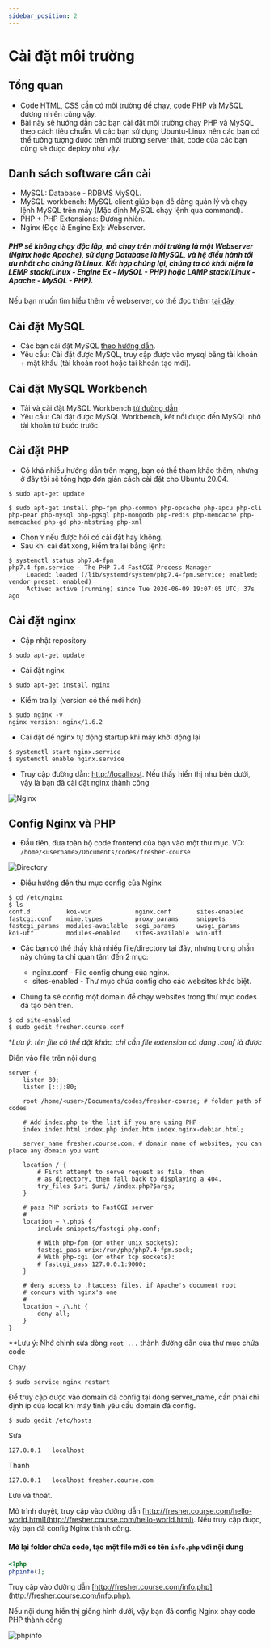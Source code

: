 ```yaml
---
sidebar_position: 2
---
```


# Cài đặt môi trường

## Tổng quan
- Code HTML, CSS cần có môi trường để chạy, code PHP và MySQL đương nhiên cũng vậy.
- Bài này sẽ hướng dẫn các bạn cài đặt môi trường chạy PHP và MySQL theo cách tiêu chuẩn. Vì các bạn sử dụng Ubuntu-Linux nên các bạn có thể tưởng tượng được trên môi trường server thật, code của các bạn cũng sẽ được deploy như vậy.

## Danh sách software cần cài
- MySQL: Database - RDBMS MySQL.
- MySQL workbench: MySQL client giúp bạn dễ dàng quản lý và chạy lệnh MySQL trên máy (Mặc định MySQL chạy lệnh qua command).
- PHP + PHP Extensions: Đương nhiên.
- Nginx (Đọc là Engine Ex): Webserver.

##### PHP sẽ không chạy độc lập, mà chạy trên môi trường là một Webserver (Nginx hoặc Apache), sử dụng Database là MySQL, và hệ điều hành tối ưu nhất cho chúng là Linux. Kết hợp chúng lại, chúng ta có khái niệm là LEMP stack(Linux - Engine Ex - MySQL - PHP) hoặc  LAMP stack(Linux - Apache - MySQL - PHP).
Nếu bạn muốn tìm hiểu thêm về webserver, có thể đọc thêm [tại đây](https://viblo.asia/p/tim-hieu-va-huong-dan-setup-web-server-nginx-OREGwBwlvlN)

## Cài đặt MySQL
- Các bạn cài đặt MySQL [theo hướng dẫn](https://www.digitalocean.com/community/tutorials/how-to-install-mysql-on-ubuntu-20-04).
- Yêu cầu: Cài đặt được MySQL, truy cập được vào mysql bằng tài khoản + mật khẩu (tài khoản root hoặc tài khoản tạo mới).

## Cài đặt MySQL Workbench
- Tải và cài đặt MySQL Workbench [từ đường dẫn](https://dev.mysql.com/downloads/workbench/)
- Yêu cầu: Cài đặt được MySQL Workbench, kết nối được đến MySQL nhờ tài khoản từ bước trước.

## Cài đặt PHP
- Có khá nhiều hướng dẫn trên mạng, bạn có thể tham khảo thêm, nhưng ở đây tôi sẽ tổng hợp đơn giản cách cài đặt cho Ubuntu 20.04.

```
$ sudo apt-get update
```
```
$ sudo apt-get install php-fpm php-common php-opcache php-apcu php-cli php-pear php-mysql php-pgsql php-mongodb php-redis php-memcache php-memcached php-gd php-mbstring php-xml
```

- Chọn `Y` nếu được hỏi có cài đặt hay không.
- Sau khi cài đặt xong, kiểm tra lại bằng lệnh:
```
$ systemctl status php7.4-fpm
php7.4-fpm.service - The PHP 7.4 FastCGI Process Manager
     Loaded: loaded (/lib/systemd/system/php7.4-fpm.service; enabled; vendor preset: enabled)
     Active: active (running) since Tue 2020-06-09 19:07:05 UTC; 37s ago
```

## Cài đặt nginx

- Cập nhật repository
```
$ sudo apt-get update
```

- Cài đặt nginx
```
$ sudo apt-get install nginx
```

- Kiểm tra lại (version có thể mới hơn)
```
$ sudo nginx -v
nginx version: nginx/1.6.2
```

- Cài đặt để nginx tự động startup khi máy khởi động lại
```
$ systemctl start nginx.service
$ systemctl enable nginx.service
```

- Truy cập đường dẫn: [http://localhost](http://localhost). Nếu thấy hiển thị như bên dưới, vậy là bạn đã cài đặt nginx thành công

![Nginx](img/nginx.png "Nginx")

## Config Nginx và PHP

- Đầu tiên, đưa toàn bộ code frontend của bạn vào một thư mục. VD: `/home/<username>/Documents/codes/fresher-course`

![Directory](img/directory.png "Directory")

- Điều hướng đến thư mục config của Nginx

```
$ cd /etc/nginx
$ ls
conf.d          koi-win            nginx.conf       sites-enabled
fastcgi.conf    mime.types         proxy_params     snippets
fastcgi_params  modules-available  scgi_params      uwsgi_params
koi-utf         modules-enabled    sites-available  win-utf
```

- Các bạn có thể thấy khá nhiều file/directory tại đây, nhưng trong phần này chúng ta chỉ quan tâm đến 2 mục:
    - nginx.conf - File config chung của nginx.
    - sites-enabled - Thư mục chứa config cho các websites khác biệt.
    
- Chúng ta sẽ config một domain để chạy websites trong thư mục codes đã tạo bên trên.

```
$ cd site-enabled
$ sudo gedit fresher.course.conf
```

**Lưu ý: tên file có thể đặt khác, chỉ cần file extension có dạng *.conf là được**

Điền vào file trên nội dung

```
server {
	listen 80;
	listen [::]:80;

	root /home/<user>/Documents/codes/fresher-course; # folder path of codes
	
	# Add index.php to the list if you are using PHP
	index index.html index.php index.htm index.nginx-debian.html;

	server_name fresher.course.com; # domain name of websites, you can place any domain you want

	location / {
		# First attempt to serve request as file, then
		# as directory, then fall back to displaying a 404.
		try_files $uri $uri/ /index.php?$args;
	}

	# pass PHP scripts to FastCGI server
	#
	location ~ \.php$ {
		include snippets/fastcgi-php.conf;
	
		# With php-fpm (or other unix sockets):
		fastcgi_pass unix:/run/php/php7.4-fpm.sock;
		# With php-cgi (or other tcp sockets):
		# fastcgi_pass 127.0.0.1:9000;
	}

	# deny access to .htaccess files, if Apache's document root
	# concurs with nginx's one
	#
	location ~ /\.ht {
		deny all;
	}
}
```

**Lưu ý: Nhớ chỉnh sửa dòng `root ...` thành đường dẫn của thư mục chứa code

Chạy
```
$ sudo service nginx restart
```

Để truy cập được vào domain đã config tại dòng server_name, cần phải chỉ định ip của local khi máy tính yêu cầu domain đã config.

```
$ sudo gedit /etc/hosts
```

Sửa
```
127.0.0.1	localhost
```
Thành
```
127.0.0.1	localhost fresher.course.com
```

Lưu và thoát.

Mở trình duyệt, truy cập vào đường dẫn [http://fresher.course.com/hello-world.html](http://fresher.course.com/hello-world.html). Nếu truy cập được, vậy bạn đã config Nginx thành công.

#### Mở lại folder chứa code, tạo một file mới có tên `info.php` với nội dung

```php
<?php
phpinfo();
```

Truy cập vào đường dẫn [http://fresher.course.com/info.php](http://fresher.course.com/info.php).

Nếu nội dung hiển thị giống hình dưới, vậy bạn đã config Nginx chạy code PHP thành công

![phpinfo](img/phpinfo.png "phpinfo")
